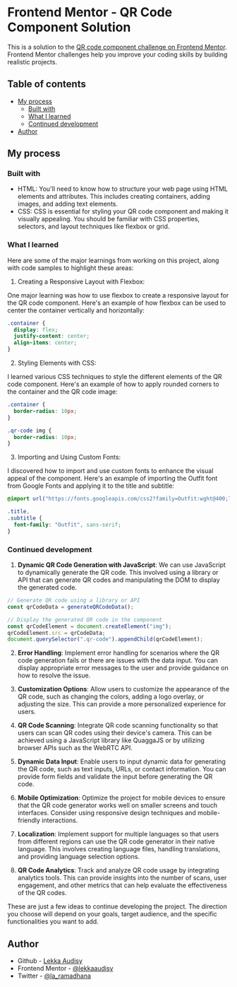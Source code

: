# Frontend Mentor - QR Code Component Solution

This is a solution to the [QR code component challenge on Frontend Mentor](https://www.frontendmentor.io/challenges/qr-code-component-iux_sIO_H). Frontend Mentor challenges help you improve your coding skills by building realistic projects.

## Table of contents

- [My process](#my-process)
  - [Built with](#built-with)
  - [What I learned](#what-i-learned)
  - [Continued development](#continued-development)
- [Author](#author)

## My process

### Built with

- HTML: You'll need to know how to structure your web page using HTML elements and attributes. This includes creating containers, adding images, and adding text elements.
- CSS: CSS is essential for styling your QR code component and making it visually appealing. You should be familiar with CSS properties, selectors, and layout techniques like flexbox or grid.

### What I learned

Here are some of the major learnings from working on this project, along with code samples to highlight these areas:

1. Creating a Responsive Layout with Flexbox:

One major learning was how to use flexbox to create a responsive layout for the QR code component. Here's an example of how flexbox can be used to center the container vertically and horizontally:

```css
.container {
  display: flex;
  justify-content: center;
  align-items: center;
}
```

2. Styling Elements with CSS:

I learned various CSS techniques to style the different elements of the QR code component. Here's an example of how to apply rounded corners to the container and the QR code image:

```css
.container {
  border-radius: 10px;
}

.qr-code img {
  border-radius: 10px;
}
```

3. Importing and Using Custom Fonts:

I discovered how to import and use custom fonts to enhance the visual appeal of the component. Here's an example of importing the Outfit font from Google Fonts and applying it to the title and subtitle:

```css
@import url("https://fonts.googleapis.com/css2?family=Outfit:wght@400;700&display=swap");

.title,
.subtitle {
  font-family: "Outfit", sans-serif;
}
```

### Continued development

1. **Dynamic QR Code Generation with JavaScript**: We can use JavaScript to dynamically generate the QR code. This involved using a library or API that can generate QR codes and manipulating the DOM to display the generated code.

```javascript
// Generate QR code using a library or API
const qrCodeData = generateQRCodeData();

// Display the generated QR code in the component
const qrCodeElement = document.createElement("img");
qrCodeElement.src = qrCodeData;
document.querySelector(".qr-code").appendChild(qrCodeElement);
```

2. **Error Handling**: Implement error handling for scenarios where the QR code generation fails or there are issues with the data input. You can display appropriate error messages to the user and provide guidance on how to resolve the issue.

3. **Customization Options**: Allow users to customize the appearance of the QR code, such as changing the colors, adding a logo overlay, or adjusting the size. This can provide a more personalized experience for users.

4. **QR Code Scanning**: Integrate QR code scanning functionality so that users can scan QR codes using their device's camera. This can be achieved using a JavaScript library like QuaggaJS or by utilizing browser APIs such as the WebRTC API.

5. **Dynamic Data Input**: Enable users to input dynamic data for generating the QR code, such as text inputs, URLs, or contact information. You can provide form fields and validate the input before generating the QR code.

6. **Mobile Optimization**: Optimize the project for mobile devices to ensure that the QR code generator works well on smaller screens and touch interfaces. Consider using responsive design techniques and mobile-friendly interactions.

7. **Localization**: Implement support for multiple languages so that users from different regions can use the QR code generator in their native language. This involves creating language files, handling translations, and providing language selection options.

8. **QR Code Analytics**: Track and analyze QR code usage by integrating analytics tools. This can provide insights into the number of scans, user engagement, and other metrics that can help evaluate the effectiveness of the QR codes.

These are just a few ideas to continue developing the project. The direction you choose will depend on your goals, target audience, and the specific functionalities you want to add.

## Author

- Github - [Lekka Audisy](https://github.com/lekkaaudisy)
- Frontend Mentor - [@lekkaaudisy](https://www.frontendmentor.io/profile/lekkaaudisy)
- Twitter - [@la_ramadhana](https://twitter.com/la_ramadhana)
